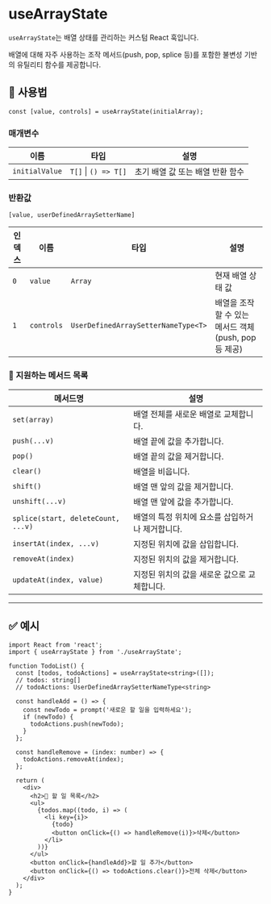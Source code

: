 # useArrayState

`useArrayState`는 배열 상태를 관리하는 커스텀 React 훅입니다.

배열에 대해 자주 사용하는 조작 메서드(push, pop, splice 등)를 포함한 불변성 기반의 유틸리티 함수를 제공합니다.

## 🔗 사용법

```tsx
const [value, controls] = useArrayState(initialArray);
```

### 매개변수

| 이름           | 타입                 | 설명                             |
| -------------- | -------------------- | -------------------------------- |
| `initialValue` | `T[]` \| `() => T[]` | 초기 배열 값 또는 배열 반환 함수 |

### 반환값

`[value, userDefinedArraySetterName]`

| 인덱스 | 이름       | 타입                                | 설명                                                  |
| ------ | ---------- | ----------------------------------- | ----------------------------------------------------- |
| `0`    | `value`    | `Array`                             | 현재 배열 상태 값                                     |
| `1`    | `controls` | `UserDefinedArraySetterNameType<T>` | 배열을 조작할 수 있는 메서드 객체 (push, pop 등 제공) |

### 🧭 지원하는 메서드 목록

| 메서드명                           | 설명                                             |
| ---------------------------------- | ------------------------------------------------ |
| `set(array)`                       | 배열 전체를 새로운 배열로 교체합니다.            |
| `push(...v)`                       | 배열 끝에 값을 추가합니다.                       |
| `pop()`                            | 배열 끝의 값을 제거합니다.                       |
| `clear()`                          | 배열을 비웁니다.                                 |
| `shift()`                          | 배열 맨 앞의 값을 제거합니다.                    |
| `unshift(...v)`                    | 배열 맨 앞에 값을 추가합니다.                    |
| `splice(start, deleteCount, ...v)` | 배열의 특정 위치에 요소를 삽입하거나 제거합니다. |
| `insertAt(index, ...v)`            | 지정된 위치에 값을 삽입합니다.                   |
| `removeAt(index)`                  | 지정된 위치의 값을 제거합니다.                   |
| `updateAt(index, value)`           | 지정된 위치의 값을 새로운 값으로 교체합니다.     |

---

## ✅ 예시

```tsx
import React from 'react';
import { useArrayState } from './useArrayState';

function TodoList() {
  const [todos, todoActions] = useArrayState<string>([]);
  // todos: string[]
  // todoActions: UserDefinedArraySetterNameType<string>

  const handleAdd = () => {
    const newTodo = prompt('새로운 할 일을 입력하세요');
    if (newTodo) {
      todoActions.push(newTodo);
    }
  };

  const handleRemove = (index: number) => {
    todoActions.removeAt(index);
  };

  return (
    <div>
      <h2>📝 할 일 목록</h2>
      <ul>
        {todos.map((todo, i) => (
          <li key={i}>
            {todo}
            <button onClick={() => handleRemove(i)}>삭제</button>
          </li>
        ))}
      </ul>
      <button onClick={handleAdd}>할 일 추가</button>
      <button onClick={() => todoActions.clear()}>전체 삭제</button>
    </div>
  );
}
```
